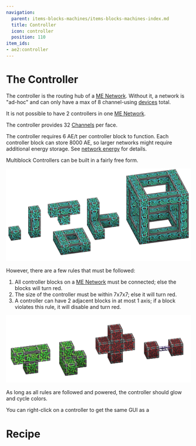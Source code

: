 ```yaml
---
navigation:
  parent: items-blocks-machines/items-blocks-machines-index.md
  title: Controller
  icon: controller
  position: 110
item_ids:
- ae2:controller
---
```

# The Controller

<BlockImage id="controller" p:state="online" scale="8" /> 

The controller is the routing hub of a [ME Network](../me-network.md).
Without it, a network is "ad-hoc" and can only have a max of 8 channel-using [devices](../ae2-mechanics/devices.md) total.

It is not possible to have 2 controllers in one [ME Network](../me-network.md).

The controller provides 32 [Channels](../ae2-mechanics/channels.md) per face.

The controller requires 6 AE/t per controller block to
function. Each controller block can store 8000 AE, so larger networks might require additional
energy storage. See [network energy](network-energy.md) for details.

Multiblock Controllers can be built in a fairly free form.

![A picture of some controllers.](../assets/assemblies/controllers.png)

However, there are a few rules that must be followed:

1. All controller blocks on a [ME Network](../me-network.md) must be connected; else the blocks will turn red.
2. The size of the controller must be within 7x7x7; else it will turn red.
3. A controller can have 2 adjacent blocks in at most 1 axis; if a block violates this rule, it will disable and turn red.

![The rules](../assets/assemblies/controller_rules.png)

As long as all rules are followed and powered, the controller should glow and
cycle colors.

You can right-click on a controller to get the same GUI as a <ItemLink id="network_tool"/>

# Recipe

<RecipeFor id="controller" />